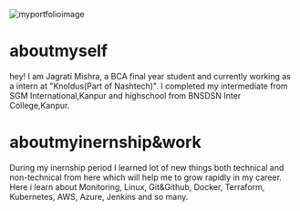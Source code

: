![myportfolioimage](https://github.com/Jagrati14mishra/github-portfolio-Jagrati-Mishra/blob/main/InShot_20240129_113757979.jpg?raw=true)


<h1>aboutmyself</h1>
hey! I am Jagrati Mishra, a BCA final year student and currently working as a intern at "Knoldus(Part of Nashtech)". I completed my intermediate from SGM International,Kanpur and highschool from BNSDSN Inter College,Kanpur.

<h1>aboutmyinernship&work</h1> 
During my inernship period I learned lot of new things both technical and non-technical from here which will help me to grow rapidly in my career. Here i learn about Monitoring, Linux, Git&Github, Docker, Terraform, Kubernetes, AWS, Azure, Jenkins and so many.
